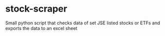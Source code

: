 # stock-scraper
Small python script that checks data of set JSE listed stocks or ETFs and exports the data to an excel sheet
